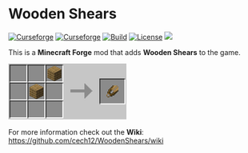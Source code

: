 # Wooden Shears 

[![Curseforge](http://cf.way2muchnoise.eu/full_wooden-shears_downloads.svg)](https://www.curseforge.com/minecraft/mc-mods/wooden-shears)
[![Curseforge](http://cf.way2muchnoise.eu/versions/For%20MC_wooden-shears_all.svg)](https://www.curseforge.com/minecraft/mc-mods/wooden-shears/files)
[![Build](https://github.com/cech12/WoodenShears/actions/workflows/build.yml/badge.svg)](https://github.com/cech12/WoodenShears/actions/workflows/build.yml)
[![License](https://img.shields.io/github/license/cech12/WoodenShears)](http://opensource.org/licenses/MIT)
[![](https://img.shields.io/discord/752506676719910963.svg?style=flat&color=informational&logo=discord&label=Discord)](https://discord.gg/gRUFH5t)

This is a **Minecraft Forge** mod that adds **Wooden Shears** to the game.

![Crafting](material/crafting.png)

For more information check out the **Wiki**: https://github.com/cech12/WoodenShears/wiki